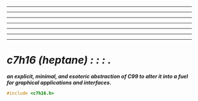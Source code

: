 -------
-------
-------
-------
-------
-------
-------
# ***c7h16 (heptane) : : : .***
***an explicit, minimal, and esoteric abstraction of C99 to alter it into a fuel for graphical applications and interfaces.***

```c
#include <c7h16.h>
```
